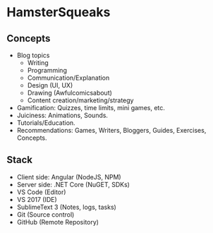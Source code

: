 # HamsterSqueaks

## Concepts
- Blog topics
  - Writing
  - Programming
  - Communication/Explanation
  - Design (UI, UX)
  - Drawing (Awfulcomicsabout)
  - Content creation/marketing/strategy
- Gamification: Quizzes, time limits, mini games, etc.
- Juiciness: Animations, Sounds.
- Tutorials/Education.
- Recommendations: Games, Writers, Bloggers, Guides, Exercises, Concepts.

## Stack
- Client side: Angular (NodeJS, NPM) 
- Server side: .NET Core (NuGET, SDKs)
- VS Code (Editor)
- VS 2017 (IDE)
- SublimeText 3 (Notes, logs, tasks)
- Git (Source control)
- GitHub (Remote Repository)
